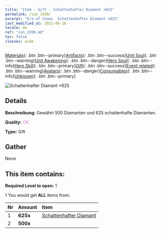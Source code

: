```yaml
---
title: "Item - Gift - Schattenhafter Diamant ×625"
permalink: /con_1930/
excerpt: "Era of Chaos  Schattenhafter Diamant ×625"
last_modified_at: 2021-05-18
locale: de
ref: "con_1930.md"
toc: false
classes: wide
---
```

 [Materials](/ItemsDE/){: .btn .btn--primary}[Artifacts](/ItemsDE/Artifacts/){: .btn .btn--success}[Unit Soul](/ItemsDE/UnitSoul/){: .btn .btn--warning}[Unit Awakening](/ItemsDE/UnitAwakening/){: .btn .btn--danger}[Hero Soul](/ItemsDE/HeroSoul/){: .btn .btn--info}[Hero Skill](/ItemsDE/HeroSkill/){: .btn .btn--primary}[Gift](/ItemsDE/Gift/){: .btn .btn--success}[Event related](/ItemsDE/Events/){: .btn .btn--warning}[Avatars](/ItemsDE/Avatars/){: .btn .btn--danger}[Consumables](/ItemsDE/Consumables/){: .btn .btn--info}[Unknown](/ItemsDE/Unknown/){: .btn .btn--primary}

 ![Schattenhafter Diamant ×625](/images/t/i_10040.png)

## Details
 **Beschreibung:** Gewährt 500 Diamanten und 625 schattenhafte Diamanten.

 **Quality:** <span style="color: #DA70D6">OK</span>

 **Type:** Gift

## Gather

  None

## This item contains:

 **Required Level to open:** 1

 1 You would get **ALL** items  from:

  | Nr | Amount |     Item    |
  |:---|:-------|:------------|
  | 1 |  **625x** | [Schattenhafter Diamant](/ItemsDE/con_554/) |  | 
  | 2 |  **500x** | <i class="fas fa-gem"/> |  | 
